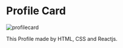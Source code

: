 # Profile Card
 
![profilecard](https://github.com/naleilan/javascriptAssignments/assets/7776224/6a879bf4-115f-4cc2-8018-8ad8c50b98d0)

This Profile made by HTML, CSS and Reactjs.

 
